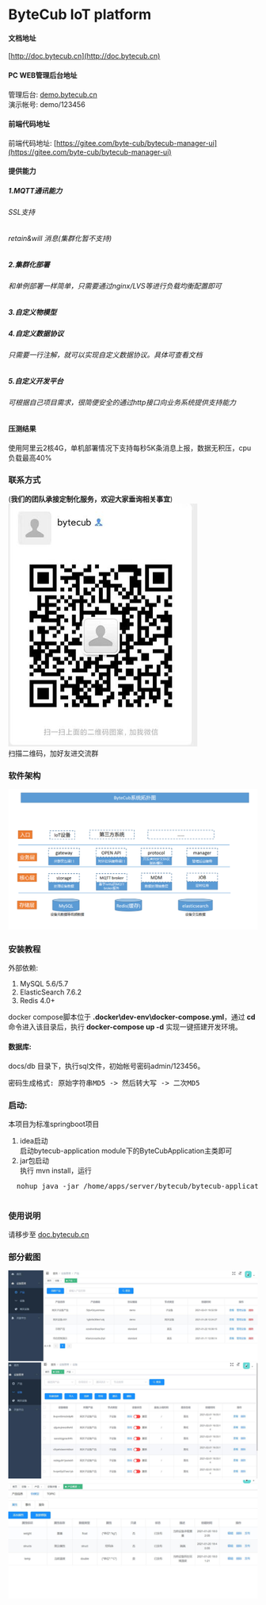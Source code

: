# ByteCub IoT platform
#### 文档地址
 [http://doc.bytecub.cn](http://doc.bytecub.cn)
#### PC WEB管理后台地址
管理后台: [demo.bytecub.cn](http://demo.bytecub.cn)  
演示帐号: demo/123456

#### 前端代码地址
前端代码地址: [https://gitee.com/byte-cub/bytecub-manager-ui](https://gitee.com/byte-cub/bytecub-manager-ui)
#### 提供能力  
##### 1.MQTT通讯能力  
######  SSL支持 
######  retain&will 消息(集群化暂不支持) 
##### 2.集群化部署  
###### 和单例部署一样简单，只需要通过nginx/LVS等进行负载均衡配置即可
##### 3.自定义物模型  
##### 4.自定义数据协议  
###### 只需要一行注解，就可以实现自定义数据协议。具体可查看文档   
##### 5.自定义开发平台  
###### 可根据自己项目需求，很简便安全的通过http接口向业务系统提供支持能力  

#### 压测结果 
使用阿里云2核4G，单机部署情况下支持每秒5K条消息上报，数据无积压，cpu负载最高40%
### 联系方式  
(**我们的团队承接定制化服务，欢迎大家垂询相关事宜**)  
![](./docs/images/wechat.jpg)  
扫描二维码，加好友进交流群

### 软件架构
![](./docs/images/ty.png)

### 安装教程
外部依赖:
1.  MySQL 5.6/5.7
2.  ElasticSearch 7.6.2
3.  Redis 4.0+

docker compose脚本位于 **.docker\dev-env\docker-compose.yml**，通过 **cd** 命令进入该目录后，执行 **docker-compose up -d** 
实现一键搭建开发环境。  
#### 数据库:  
docs/db 目录下，执行sql文件，初始帐号密码admin/123456。 
<pre>
密码生成格式: 原始字符串MD5 -> 然后转大写 -> 二次MD5
</pre>


### 启动:  
  本项目为标准springboot项目
  1. idea启动  
  启动bytecub-application module下的ByteCubApplication主类即可
  2. jar包启动  
  执行 mvn install，运行
  <pre>
  nohup java -jar /home/apps/server/bytecub/bytecub-application-1.0-SNAPSHOT.jar --spring.profiles.active=prod >/dev/null 2>log &
  </pre>
### 使用说明

请移步至 [doc.bytecub.cn](http://doc.bytecub.cn)

### 部分截图
![](./docs/images/product.jpg)
![](./docs/images/dev.jpg)
![](./docs/images/model.jpg)

